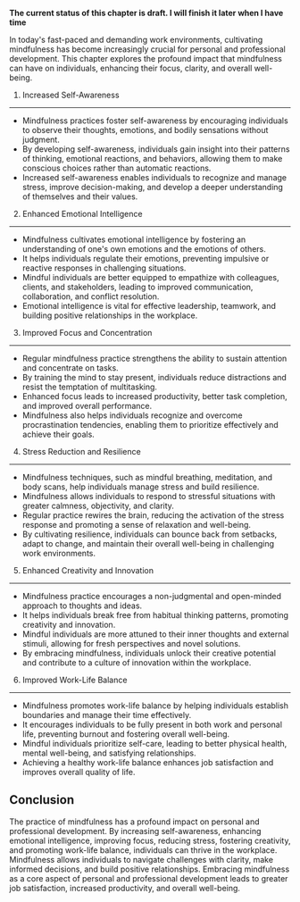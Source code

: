 **The current status of this chapter is draft. I will finish it later when I have time**

In today's fast-paced and demanding work environments, cultivating mindfulness has become increasingly crucial for personal and professional development. This chapter explores the profound impact that mindfulness can have on individuals, enhancing their focus, clarity, and overall well-being.

1. Increased Self-Awareness
---------------------------

* Mindfulness practices foster self-awareness by encouraging individuals to observe their thoughts, emotions, and bodily sensations without judgment.
* By developing self-awareness, individuals gain insight into their patterns of thinking, emotional reactions, and behaviors, allowing them to make conscious choices rather than automatic reactions.
* Increased self-awareness enables individuals to recognize and manage stress, improve decision-making, and develop a deeper understanding of themselves and their values.

2. Enhanced Emotional Intelligence
----------------------------------

* Mindfulness cultivates emotional intelligence by fostering an understanding of one's own emotions and the emotions of others.
* It helps individuals regulate their emotions, preventing impulsive or reactive responses in challenging situations.
* Mindful individuals are better equipped to empathize with colleagues, clients, and stakeholders, leading to improved communication, collaboration, and conflict resolution.
* Emotional intelligence is vital for effective leadership, teamwork, and building positive relationships in the workplace.

3. Improved Focus and Concentration
-----------------------------------

* Regular mindfulness practice strengthens the ability to sustain attention and concentrate on tasks.
* By training the mind to stay present, individuals reduce distractions and resist the temptation of multitasking.
* Enhanced focus leads to increased productivity, better task completion, and improved overall performance.
* Mindfulness also helps individuals recognize and overcome procrastination tendencies, enabling them to prioritize effectively and achieve their goals.

4. Stress Reduction and Resilience
----------------------------------

* Mindfulness techniques, such as mindful breathing, meditation, and body scans, help individuals manage stress and build resilience.
* Mindfulness allows individuals to respond to stressful situations with greater calmness, objectivity, and clarity.
* Regular practice rewires the brain, reducing the activation of the stress response and promoting a sense of relaxation and well-being.
* By cultivating resilience, individuals can bounce back from setbacks, adapt to change, and maintain their overall well-being in challenging work environments.

5. Enhanced Creativity and Innovation
-------------------------------------

* Mindfulness practice encourages a non-judgmental and open-minded approach to thoughts and ideas.
* It helps individuals break free from habitual thinking patterns, promoting creativity and innovation.
* Mindful individuals are more attuned to their inner thoughts and external stimuli, allowing for fresh perspectives and novel solutions.
* By embracing mindfulness, individuals unlock their creative potential and contribute to a culture of innovation within the workplace.

6. Improved Work-Life Balance
-----------------------------

* Mindfulness promotes work-life balance by helping individuals establish boundaries and manage their time effectively.
* It encourages individuals to be fully present in both work and personal life, preventing burnout and fostering overall well-being.
* Mindful individuals prioritize self-care, leading to better physical health, mental well-being, and satisfying relationships.
* Achieving a healthy work-life balance enhances job satisfaction and improves overall quality of life.

Conclusion
----------

The practice of mindfulness has a profound impact on personal and professional development. By increasing self-awareness, enhancing emotional intelligence, improving focus, reducing stress, fostering creativity, and promoting work-life balance, individuals can thrive in the workplace. Mindfulness allows individuals to navigate challenges with clarity, make informed decisions, and build positive relationships. Embracing mindfulness as a core aspect of personal and professional development leads to greater job satisfaction, increased productivity, and overall well-being.
